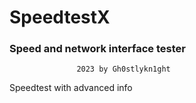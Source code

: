 # SpeedtestX
### Speed and network interface tester
                                                             
                                                             
                   2023 by Gh0stlykn1ght

Speedtest with advanced info

